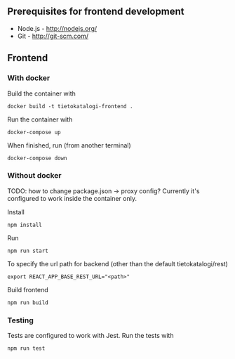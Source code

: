 ## Prerequisites for frontend development

* Node.js - http://nodejs.org/
* Git - http://git-scm.com/

## Frontend
### With docker
Build the container with
```
docker build -t tietokatalogi-frontend .
```
Run the container with
```
docker-compose up
```
When finished, run (from another terminal)
```
docker-compose down
```

### Without docker
TODO: how to change package.json -> proxy config? Currently it's configured to work inside the container only.

Install
```
npm install
```

Run
```
npm run start
```
To specify the url path for backend (other than the default tietokatalogi/rest)
```
export REACT_APP_BASE_REST_URL="<path>"
```

Build frontend
```
npm run build
```

### Testing
Tests are configured to work with Jest.
Run the tests with
```
npm run test
```
